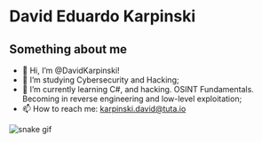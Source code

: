 # David Eduardo Karpinski
## Something about me

- 👋 Hi, I’m @DavidKarpinski!
- 👀 I’m studying Cybersecurity and Hacking;
- 🌱 I’m currently learning C#, and hacking. OSINT Fundamentals. Becoming in reverse engineering and low-level exploitation;
- 📫 How to reach me: karpinski.david@tuta.io

![snake gif](https://github.com/YOUR_USERNAME/YOUR_USERNAME/blob/output/github-contribution-grid-snake.gif)
